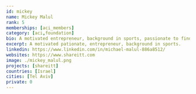 ```yaml
---
id: mickey
name: Mickey Malul
rank: 5
memberships: [aci_members]
category: [aci,foundation]
bio: A motivated entrepreneur, background in sports, passionate to find opportunities to create impact businesses and initiatives fitting the much-needed era of balance. I strongly believe that communities working together can make us happier while helping our unique and beautiful planet to thrive. I am delighted to wake up every morning to design, develop, and promote technological tools to empower communities. Happy to be part of this alliance to fulfill this mutual vision towards a better world in which vibrant communities empower people!
excerpt: A motivated pationate, entrepreneur, background in sports.
linkedin: https://www.linkedin.com/in/michael-malul-886a8512/
websites: https://www.shareitt.com
image: ./mickey_malul.png
projects: [shareitt]
countries: [Israel]
cities: [Tel Aviv]
private: 0
---
```


